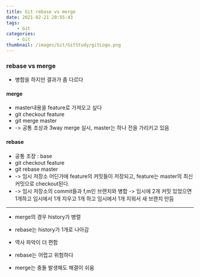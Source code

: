```yaml
---
title: Git rebase vs merge
date: 2021-02-21 20:55:43
tags:
    - Git
categories:
    - Git
thumbnail: /images/Git/GitStudy/gitLogo.png
---
```


### rebase vs merge
- 병합을 하지만 결과가 좀 다르다

#### merge
- master내용을 feature로 가져오고 싶다
- git checkout feature
- git merge master
- -> 공통 조상과 3way merge 실시, master는 하나 전을 가리키고 있음

#### rebase
- 공통 조장 : base
- git checkout feature
- git rebase master
- -> 임시 저장소 어딘가에 feature의 커밋들이 저장되고, feature는 master의 최신 커밋으로 checkout된다.
- -> 임시 저장소의 commit들과 f,m인 브랜치와 병합 -> 임시에 2개 커밋 있었으면 1개하고 임시에서 1개 지우고 1개 하고 임시에서 1개 지워서 새 브랜치 만듬

---------------------------------------

- merge의 경우 history가 병렬
- rebase는 history가 1개로 나아감

- 역사 파악이 더 편함
- rebase는 어렵고 위험하다
- merge는 충돌 발생해도 해결이 쉬움